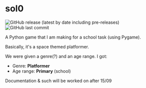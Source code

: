 # sol0
![GitHub release (latest by date including pre-releases)](https://img.shields.io/github/v/release/TheXXOs/sol0?include_prereleases) ![GitHub last commit](https://img.shields.io/github/last-commit/TheXXOs/sol0)

A Python game that I am making for a school task (using Pygame).

Basically, it's a space themed platformer.

We were given a genre(?) and an age range. I got:
 - Genre: **Platformer**
 - Age range: **Primary** (school)

Documentation & such will be worked on after 15/09
